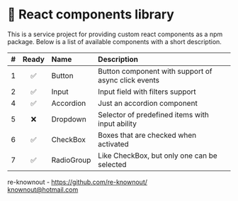 # 🧱 React components library

This is a service project for providing custom react components as a npm package. Below is a list of available
components with a short description.

|   # | Ready | Name       | Description                                                        |
|----:|:-----:|:-----------|:-------------------------------------------------------------------|
|   1 |   ✅   | Button     | Button component with support of async click events                |
|   2 |   ✅   | Input      | Input field with filters support                                   |
|   4 |   ✅   | Accordion  | Just an accordion component                                        |
|   5 |   ❌   | Dropdown   | Selector of predefined items with input ability                    |
|   6 |   ✅   | CheckBox   | Boxes that are checked when activated                              |
|   7 |   ✅   | RadioGroup | Like CheckBox, but only one can be selected                        |

re-knownout - https://github.com/re-knownout/
<br>knownout@hotmail.com
